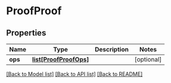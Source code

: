 # ProofProof

## Properties
Name | Type | Description | Notes
------------ | ------------- | ------------- | -------------
**ops** | [**list[ProofProofOps]**](ProofProofOps.md) |  | [optional] 

[[Back to Model list]](../README.md#documentation-for-models) [[Back to API list]](../README.md#documentation-for-api-endpoints) [[Back to README]](../README.md)


